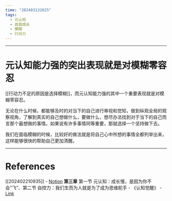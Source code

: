 ```yaml
---
time: "202403132025"
tags:
  - 元认知
  - 自我成长
  - 模糊
  - 行动力
---
```


--- 
# 元认知能力强的突出表现就是对模糊零容忍

[[行动力不足的原因是选择模糊]]，而元认知能力强的其中一个重要表现就是对模糊零容忍。

无论在什么时候，都能够及时的对当下的自己进行审视和觉知，做到纵观全局的观察视角，了解到真实的自己想做什么，要做什么，想尽办法找到对于当下的自己而言那个最想做的事情。如果说有许多事情同等重要，那就选择一个坚持做下去。

我们在面临模糊的时候，比较好的做法就是将自己心中所想的事情全都列举出来，这样能够很快的帮助自己更加清醒。

---
# References

[[202402210935]] - [Notion](https://www.notion.so/202402210935-a81422cd81404af0bd20aa6875e63696?pvs=4)
**第三章** 第一节 元认知：成长慢，是因为你不会“飞”、第二节 自控力：我们生而为人就是为了成为思维舵手 - 《认知觉醒》 - [Link](https://weread.qq.com/web/reader/6a732ce07201202c6a7b30a)
